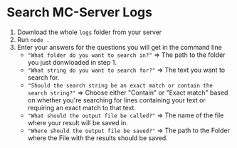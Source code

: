# Search MC-Server Logs
1. Download the whole ``logs`` folder from your server
2. Run ``node .``
3. Enter your answers for the questions you will get in the command line 
   - ``"What folder do you want to search in?"`` => The path to the folder you just donwloaded in step 1.
   - ``"What string do you want to search for?"`` => The text you want to search for.
   - ``"Should the search string be an exact match or contain the search string?"`` => Choose either "Contain" or "Exact match" based on whether you're searching for lines containing your text or requiring an exact match to that text.
   - ``"What should the output file be called?"`` => The name of the file where your result will be saved in.
   - ``"Where should the output file be saved?"`` => The path to the Folder where the File with the results should be saved.
